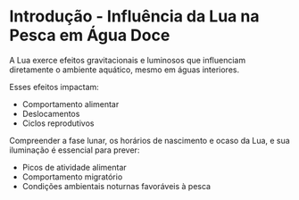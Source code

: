 # Introdução - Influência da Lua na Pesca em Água Doce

A Lua exerce efeitos gravitacionais e luminosos que influenciam diretamente o ambiente aquático, mesmo em águas interiores.

Esses efeitos impactam:

- Comportamento alimentar
- Deslocamentos
- Ciclos reprodutivos

Compreender a fase lunar, os horários de nascimento e ocaso da Lua, e sua iluminação é essencial para prever:

- Picos de atividade alimentar
- Comportamento migratório
- Condições ambientais noturnas favoráveis à pesca
